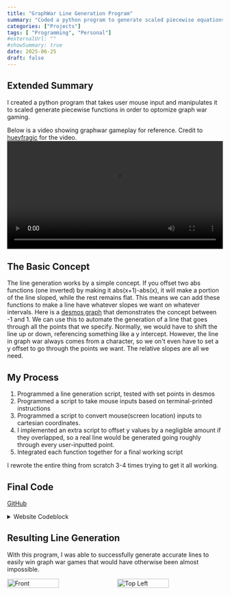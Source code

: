```yaml
---
title: "GraphWar Line Generation Program"
summary: "Coded a python program to generate scaled piecewise equations that go through user-inputted click positions in the game Graph War."
categories: ["Projects"]
tags: [ "Programming", "Personal"]
#externalUrl: ""
#showSummary: true
date: 2025-06-25
draft: false
---
```

## Extended Summary
I created a python program that takes user mouse input and manipulates it to scaled generate piecewise functions in order to optomize graph war gaming.

Below is a video showing graphwar gameplay for reference. Credit to [hueyfragic](https://www.youtube.com/@hueyfragic/featured) for the video.
<video controls width="100%">
  <source src="/static/media/curves.mp4" type="video/mp4">
  Your browser doesn't support HTML5 video.
</video>

## The Basic Concept
The line generation works by a simple concept. If you offset two abs functions (one inverted) by making it abs(x+1)-abs(x), it will make a portion of the line sloped, while the rest remains flat. This means we can add these functions to make a line have whatever slopes we want on whatever intervals.  Here is a [desmos graph](https://www.desmos.com/calculator/s95kprka39) that demonstrates the concept between -1 and 1. We can use this to automate the generation of a line that goes through all the points that we specify. Normally, we would have to shift the line up or down, referencing something like a y intercept. However, the line in graph war always comes from a character, so we on't even have to set a y offset to go through the points we want. The relative slopes are all we need.

## My Process
1. Programmed a line generation script, tested with set points in desmos
2. Programmed a script to take mouse inputs based on terminal-printed instructions
3. Programmed a script to convert mouse(screen location) inputs to cartesian coordinates. 
4. I implemented an extra script to offset y values by a negligible amount if they overlapped, so a real line would be generated going roughly through every user-inputted point.
5. Integrated each function together for a final working script

I rewrote the entire thing from scratch 3-4 times trying to get it all working. 

## Final Code
[GitHub](https://github.com/immelwaylon/GraphWar-Line-Gen/tree/main)
<details>
<summary>Website Codeblock</summary>

```python
#Import libraries
import time
from threading import Thread
from pynput.mouse import Listener, Button

#Initialize global variables
global pixelList, corner1, corner2, rounding

#Setting Variables
clickTime = 30 #Default 30
xScale = 25  #Default 25
yScale = 15  #Default 15
rounding = 2 #Default 2


##---------------------------------------------Get user input---------------------------------------------##

#Initialize variables
pixelList = []
corner1 = []
corner2 = []

#Get user input
def mouse_input():
    global corner1, corner2
    keepCorner=False

    if (not(corner1 == [] and corner2 ==[])):
        if (input ("Pertain corner values? (y/n) ") == "y"):
            keepCorner=True
        else:
            keepCorner=False
            corner1 = []
            corner2 = []

    #Wait for user start
    input("Enter anything to start")

    if (keepCorner):
        print("\nClick pixel points")
    else:
        print("\nClick the top left corner")

    # Take click readings for <clickTime> seconds
    def on_click(x, y, button, pressed):
        #Bring global variables
        global pixelList, corner1, corner2

        # Check if the left button was pressed
        if pressed and button == Button.left:
            #Input corner values if not already
            if ((corner1 == []) and (keepCorner == False)):
                corner1 = (x,y)
                print("Click the bottom right corner")
            elif ((corner2 == []) and (keepCorner == False)):
                corner2 = (x,y)
                print("Click pixel points")
            #Input main list values
            else:
                pixelList.append((x,y))


    # Initialize the Listener to monitor mouse clicks 
    with Listener(on_click=on_click) as listener:
    #Thread to count <clickTime> seconds while listener is running
        def time_out(period_sec: int):
            time.sleep(period_sec)
            #Stop the listener
            listener.stop()
        Thread(target=time_out, args=(clickTime,)).start()
        listener.join()


##---------------------------------------------Convert user input to scaled coordinates---------------------------------------------##
  
#Modifies pixel point values to fit a specified cartesian plane
def translate_points(xScale, yScale, corner1, corner2):
    #Initialize variables
    global pixelList
    width = corner2[0] - corner1[0]
    height = corner2[1] - corner1[1]
    finalList = []
    i = 0

    #Translate points to a scaled cartesian plane
    while (i<len(pixelList)):
        #Translate points
        modX = (pixelList[i][0]-((corner1[0]+corner2[0])/2))
        modY = ((pixelList[i][1]-((corner1[1]+corner2[1])/2)) * -1)
        #Scale points
        modX *= (2*xScale)/width
        modY *= (2*yScale)/height
        
        finalList.append((modX, modY))
        i += 1    
    return finalList

#Fix X coordinate repitition
def discontinuity_fix(list):
    discontinuity = True

    while discontinuity == True:
        discontinuity = False
        i=1
        while i<((len(list))):
            if list[i-1][0] == list[i][0]:
                list[i] = (list[i][0] + (10**(-rounding)), list[i][1])
                discontinuity = True
            i += 1
        list.sort()
    return list


##---------------------------------------------Convert points to line and print---------------------------------------------##

#Output ABS function piecewise line
def output_abs_line(locations):
    xList = []
    yList = []

    for location in (locations):       
        xList.append(location[0])
        yList.append(location[1])
        
    slopeList = [0]*(len(xList))

    #Find all slopes
    for i in range (len(xList)-1):
        slopeList[i] = ((yList[i]-yList[i+1]) / (xList[i] - xList[i+1]))

    #Print equation of line going through points
    for i in range (len(xList)-1):
        slope = slopeList[i]
        x = xList[i]
        x2 = xList[i+1]
        
        if (slope<=0):
            print ("+ ((abs(" + str(round((slope), rounding)) + "x +" + str(round(x2*(abs(slope)), rounding)) + ")-abs(" + str(round((slope), rounding)) + "x +" + str(round(x*abs(slope), rounding)) + "))/2)", end='')
        else:
            print ("- ((abs(" + str(round((slope), rounding)) + "x +" + str(round(-x2*(abs(slope)), rounding)) + ")-abs(" + str(round((slope), rounding)) + "x +" + str(round(-x*abs(slope), rounding)) + "))/2)", end='')
        locations.clear()  # Clear the list after calculation

#Generate a smooth line going through the specified points
def generate_smooth_line():
    print("WIP")


##---------------------------------------------Execute Program---------------------------------------------##

stopCommand = False
#Repeat program until asked to stop
while (not(stopCommand)):
    #Get mouse input
    mouse_input()
    #Sort points
    pixelList.sort()
    #Translate points to scaled cartesian coordinates
    finalList = translate_points(xScale, yScale, corner1, corner2)
    #Fix X coordinate repitition
    finalList = discontinuity_fix(finalList)

    #Output
    for i in finalList:
        print(i)
    print()
    output_abs_line(finalList)

    #Reset old pixel data
    pixelList = []

    #Ask to stop
    stopCommand = (not(input("\nContinue? (y/n) ") == "y"))
```
</details>

## Resulting Line Generation
With this program, I was able to successfully generate accurate lines to easily win graph war games that would have otherwise been almost impossible.
<div style="display: flex; gap: 10px;">
  <img src="/media/GraphWar/GraphWar1.png" alt="Front" style="width: 49%;">
  <img src="/media/GraphWar/GraphWar2.png" alt="Top Left" style="width: 49%;">  
</div>
